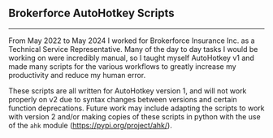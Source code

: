 ## Brokerforce AutoHotkey Scripts
---
From May 2022 to May 2024 I worked for Brokerforce Insurance Inc. as a Technical Service Representative. Many of the day to day tasks I would be working on were incredibly manual, so I taught myself AutoHotkey v1 and made many scripts for the various workflows to greatly increase my productivity and reduce my human error. 

These scripts are all written for AutoHotkey version 1, and will not work properly on v2 due to syntax changes between versions and certain function deprecations. Future work may include adapting the scripts to work with version 2 and/or making copies of these scripts in python with the use of the `ahk` module (https://pypi.org/project/ahk/). 